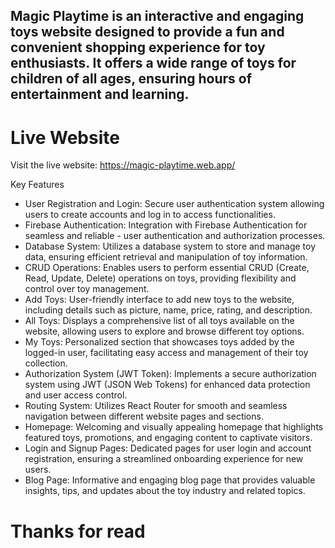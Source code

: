 ## Magic Playtime is an interactive and engaging toys website designed to provide a fun and convenient shopping experience for toy enthusiasts. It offers a wide range of toys for children of all ages, ensuring hours of entertainment and learning.

# Live Website

Visit the live website: https://magic-playtime.web.app/

Key Features

- User Registration and Login: Secure user authentication system allowing users to create accounts and log in to access functionalities.
- Firebase Authentication: Integration with Firebase Authentication for seamless and reliable - user authentication and authorization processes.
- Database System: Utilizes a database system to store and manage toy data, ensuring efficient retrieval and manipulation of toy information.
- CRUD Operations: Enables users to perform essential CRUD (Create, Read, Update, Delete) operations on toys, providing flexibility and control over toy management.
- Add Toys: User-friendly interface to add new toys to the website, including details such as picture, name, price, rating, and description.
- All Toys: Displays a comprehensive list of all toys available on the website, allowing users to explore and browse different toy options.
- My Toys: Personalized section that showcases toys added by the logged-in user, facilitating easy access and management of their toy collection.
- Authorization System (JWT Token): Implements a secure authorization system using JWT (JSON Web Tokens) for enhanced data protection and user access control.
- Routing System: Utilizes React Router for smooth and seamless navigation between different website pages and sections.
- Homepage: Welcoming and visually appealing homepage that highlights featured toys, promotions, and engaging content to captivate visitors.
- Login and Signup Pages: Dedicated pages for user login and account registration, ensuring a streamlined onboarding experience for new users.
- Blog Page: Informative and engaging blog page that provides valuable insights, tips, and updates about the toy industry and related topics.

# Thanks for read
